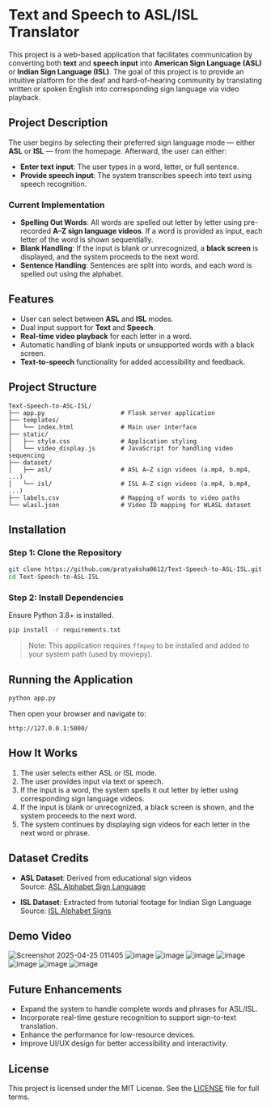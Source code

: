 # Text and Speech to ASL/ISL Translator

This project is a web-based application that facilitates communication by converting both **text** and **speech input** into **American Sign Language (ASL)** or **Indian Sign Language (ISL)**. The goal of this project is to provide an intuitive platform for the deaf and hard-of-hearing community by translating written or spoken English into corresponding sign language via video playback.

## Project Description

The user begins by selecting their preferred sign language mode — either **ASL** or **ISL** — from the homepage. Afterward, the user can either:

- **Enter text input**: The user types in a word, letter, or full sentence.
- **Provide speech input**: The system transcribes speech into text using speech recognition.

### Current Implementation

- **Spelling Out Words**: All words are spelled out letter by letter using pre-recorded **A–Z sign language videos**. If a word is provided as input, each letter of the word is shown sequentially.
- **Blank Handling**: If the input is blank or unrecognized, a **black screen** is displayed, and the system proceeds to the next word.
- **Sentence Handling**: Sentences are split into words, and each word is spelled out using the alphabet.

## Features

- User can select between **ASL** and **ISL** modes.
- Dual input support for **Text** and **Speech**.
- **Real-time video playback** for each letter in a word.
- Automatic handling of blank inputs or unsupported words with a black screen.
- **Text-to-speech** functionality for added accessibility and feedback.

## Project Structure

```
Text-Speech-to-ASL-ISL/
├── app.py                     # Flask server application
├── templates/
│   └── index.html             # Main user interface
├── static/
│   ├── style.css              # Application styling
│   └── video_display.js       # JavaScript for handling video sequencing
├── dataset/
│   ├── asl/                   # ASL A–Z sign videos (a.mp4, b.mp4, ...)
│   └── isl/                   # ISL A–Z sign videos (a.mp4, b.mp4, ...)
├── labels.csv                 # Mapping of words to video paths
└── wlasl.json                 # Video ID mapping for WLASL dataset
```


## Installation

### Step 1: Clone the Repository

```bash
git clone https://github.com/pratyaksha0612/Text-Speech-to-ASL-ISL.git
cd Text-Speech-to-ASL-ISL
```

### Step 2: Install Dependencies

Ensure Python 3.8+ is installed.

```bash
pip install -r requirements.txt
```

> Note: This application requires `ffmpeg` to be installed and added to your system path (used by moviepy).

## Running the Application

```bash
python app.py
```

Then open your browser and navigate to:

```
http://127.0.0.1:5000/
```


## How It Works

1. The user selects either ASL or ISL mode.
2. The user provides input via text or speech.
3. If the input is a word, the system spells it out letter by letter using corresponding sign language videos.
4. If the input is blank or unrecognized, a black screen is shown, and the system proceeds to the next word.
5. The system continues by displaying sign videos for each letter in the next word or phrase.

## Dataset Credits

- **ASL Dataset**: Derived from educational sign videos  
  Source: [ASL Alphabet Sign Language](https://youtu.be/DBQINq0SsAw?si=J802HVMhR6SAe0sX)

- **ISL Dataset**: Extracted from tutorial footage for Indian Sign Language  
  Source: [ISL Alphabet Signs](https://youtu.be/qcdivQfA41Y?si=qTzoJTMSPW8tIIpG)


## Demo Video

![Screenshot 2025-04-25 011405](https://github.com/user-attachments/assets/1162a931-97df-4b16-a002-d9e7e56fb13e)
![image](https://github.com/user-attachments/assets/81884dab-fa02-42d4-8f71-2e34e0812fcd)
![image](https://github.com/user-attachments/assets/f0e1cc97-d65a-4c5b-a47d-09e0ea6a01b8)
![image](https://github.com/user-attachments/assets/5ffc8aca-be5f-4100-9fa1-741f16aeada0)
![image](https://github.com/user-attachments/assets/7ece961e-1b8c-4b35-9c77-70c0ee7830e2)
![image](https://github.com/user-attachments/assets/559417b7-7ff1-4ba2-959b-ec54d76ca04a)
![image](https://github.com/user-attachments/assets/2e04ff8f-b0c5-4a23-87ee-d044b4509566)
![image](https://github.com/user-attachments/assets/7cf9a4ec-dc27-4a96-9f99-6c070598f582)



## Future Enhancements

- Expand the system to handle complete words and phrases for ASL/ISL.
- Incorporate real-time gesture recognition to support sign-to-text translation.
- Enhance the performance for low-resource devices.
- Improve UI/UX design for better accessibility and interactivity.


## License

This project is licensed under the MIT License. See the [LICENSE](LICENSE) file for full terms.
